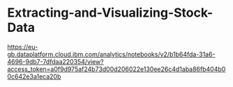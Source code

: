 # Extracting-and-Visualizing-Stock-Data

https://eu-gb.dataplatform.cloud.ibm.com/analytics/notebooks/v2/b1b64fda-31a6-4696-9db7-7dfdaa220354/view?access_token=a0f9d975af24b73d00d206022e130ee26c4d1aba86fb404b00c642e3a1eca20b
